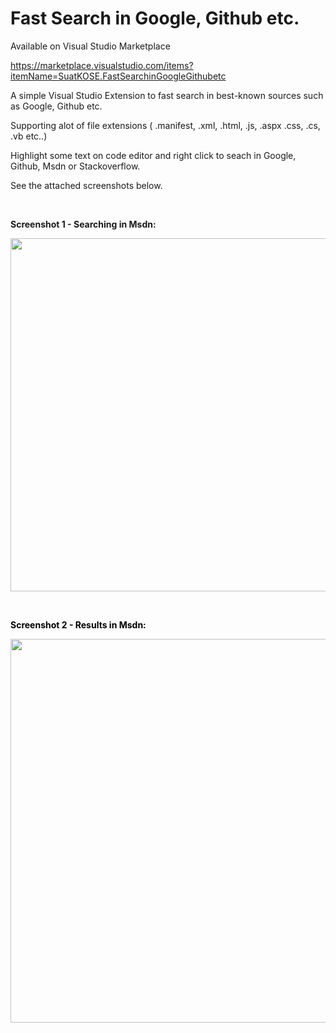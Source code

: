 # Fast Search in Google, Github etc.

Available on Visual Studio Marketplace 

https://marketplace.visualstudio.com/items?itemName=SuatKOSE.FastSearchinGoogleGithubetc

<div id="longDesc">
            
<p><span>A simple Visual Studio Extension to fast search in best-known sources such as Google, Github etc.</span></p>
<p>Supporting alot of file extensions ( .manifest, .xml, .html, .js, .aspx .css, .cs, .vb etc..)</p>
<p>Highlight some text on code editor and right click to seach in Google, Github, Msdn or Stackoverflow.</p>
<p>See the attached screenshots below.</p>
<p>&nbsp;</p>
<p><strong>Screenshot 1 - Searching in Msdn:</strong></p>
<p><img id="239378" src="https://i1.visualstudiogallery.msdn.s-msft.com/1f908c09-53a9-410e-8567-d30aa8a384f1/image/file/239378/1/1.jpg" alt="" width="695" height="565"></p>
<p>&nbsp;</p>
<p><span style="color:#000000"><strong>Screenshot 2 - Results in Msdn:</strong></span></p>
<p><span> <img id="239481" src="https://i1.visualstudiogallery.msdn.s-msft.com/1f908c09-53a9-410e-8567-d30aa8a384f1/image/file/239481/1/2.jpg" alt="" width="802" height="614"><br>
</span></p></div>
